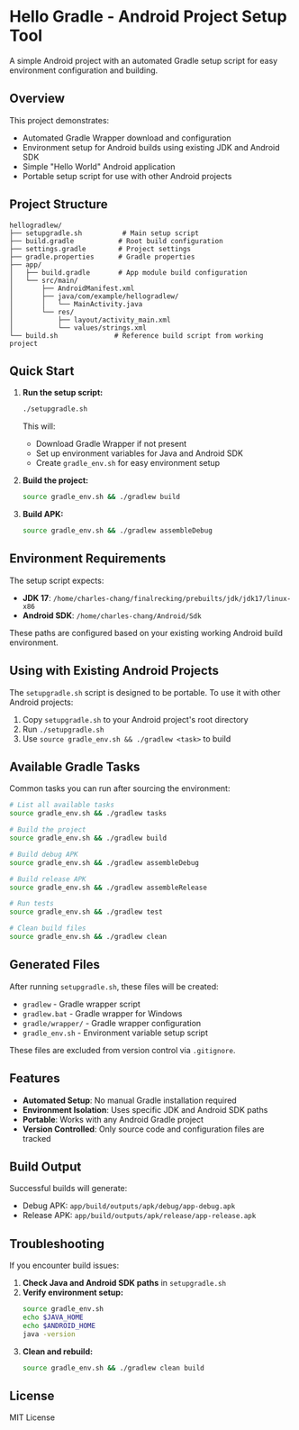 # Hello Gradle - Android Project Setup Tool

A simple Android project with an automated Gradle setup script for easy environment configuration and building.

## Overview

This project demonstrates:
- Automated Gradle Wrapper download and configuration
- Environment setup for Android builds using existing JDK and Android SDK
- Simple "Hello World" Android application
- Portable setup script for use with other Android projects

## Project Structure

```
hellogradlew/
├── setupgradle.sh          # Main setup script
├── build.gradle           # Root build configuration
├── settings.gradle        # Project settings
├── gradle.properties      # Gradle properties
├── app/
│   ├── build.gradle       # App module build configuration
│   └── src/main/
│       ├── AndroidManifest.xml
│       ├── java/com/example/hellogradlew/
│       │   └── MainActivity.java
│       └── res/
│           ├── layout/activity_main.xml
│           └── values/strings.xml
└── build.sh              # Reference build script from working project
```

## Quick Start

1. **Run the setup script:**
   ```bash
   ./setupgradle.sh
   ```
   This will:
   - Download Gradle Wrapper if not present
   - Set up environment variables for Java and Android SDK
   - Create `gradle_env.sh` for easy environment setup

2. **Build the project:**
   ```bash
   source gradle_env.sh && ./gradlew build
   ```

3. **Build APK:**
   ```bash
   source gradle_env.sh && ./gradlew assembleDebug
   ```

## Environment Requirements

The setup script expects:
- **JDK 17**: `/home/charles-chang/finalrecking/prebuilts/jdk/jdk17/linux-x86`
- **Android SDK**: `/home/charles-chang/Android/Sdk`

These paths are configured based on your existing working Android build environment.

## Using with Existing Android Projects

The `setupgradle.sh` script is designed to be portable. To use it with other Android projects:

1. Copy `setupgradle.sh` to your Android project's root directory
2. Run `./setupgradle.sh`
3. Use `source gradle_env.sh && ./gradlew <task>` to build

## Available Gradle Tasks

Common tasks you can run after sourcing the environment:

```bash
# List all available tasks
source gradle_env.sh && ./gradlew tasks

# Build the project
source gradle_env.sh && ./gradlew build

# Build debug APK
source gradle_env.sh && ./gradlew assembleDebug

# Build release APK
source gradle_env.sh && ./gradlew assembleRelease

# Run tests
source gradle_env.sh && ./gradlew test

# Clean build files
source gradle_env.sh && ./gradlew clean
```

## Generated Files

After running `setupgradle.sh`, these files will be created:
- `gradlew` - Gradle wrapper script
- `gradlew.bat` - Gradle wrapper for Windows
- `gradle/wrapper/` - Gradle wrapper configuration
- `gradle_env.sh` - Environment variable setup script

These files are excluded from version control via `.gitignore`.

## Features

- **Automated Setup**: No manual Gradle installation required
- **Environment Isolation**: Uses specific JDK and Android SDK paths
- **Portable**: Works with any Android Gradle project
- **Version Controlled**: Only source code and configuration files are tracked

## Build Output

Successful builds will generate:
- Debug APK: `app/build/outputs/apk/debug/app-debug.apk`
- Release APK: `app/build/outputs/apk/release/app-release.apk`

## Troubleshooting

If you encounter build issues:

1. **Check Java and Android SDK paths** in `setupgradle.sh`
2. **Verify environment setup:**
   ```bash
   source gradle_env.sh
   echo $JAVA_HOME
   echo $ANDROID_HOME
   java -version
   ```
3. **Clean and rebuild:**
   ```bash
   source gradle_env.sh && ./gradlew clean build
   ```

## License

MIT License